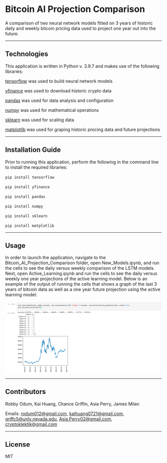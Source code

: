 # Bitcoin AI Projection Comparison
A comparison of two neural network models fitted on 3 years of historic daily and weekly bitcoin pricing data used to project one year out into the future.

---

## Technologies

This application is written in Python v. 3.9.7 and makes use of
the following libraries:


[tensorflow](https://www.tensorflow.org/api_docs) was used to build neural network models

[yfinance](https://pypi.org/project/yfinance/) was used to download historic crypto data

[pandas](https://pandas.pydata.org/docs/) was used for data analysis and configuration

[numpy](https://numpy.org/doc/) was used for mathematical operations

[sklearn](https://scikit-learn.org/stable/) was used for scaling data

[matplotlib](https://scikit-learn.org/stable/) was used for graping historic procing data and future projections


---

## Installation Guide

Prior to running this application, perform the following in the command line to install the required libraries:

`pip install tensorflow`

`pip install yfinance`

`pip install pandas`

`pip install numpy`

`pip install sklearn`

`pip install matplotlib`

---

## Usage

In order to launch the application, navigate to the Bitcoin_AI_Projection_Comparison folder, open New_Models.ipynb, and run the cells to see the daily versus weekly comparison of the LSTM models. Next, open Active_Learning.ipynb and run the cells to see the daily versus weekly one year projections of the active learning model. Below is an example of the output of running the cells that shows a graph of the last 3 years of bitcoin data as well as a one year future projection using the active learning model:

![Output](Images/ex_output.png)

---

## Contributors

Robby Odum, Kai Huang, Chance Griffin, Asia Perry, James Milan

Emails: rodum012@gmail.com, kaihuang0721@gmail.com, griffc5@unlv.nevada.edu, Asia.Perry02@gmail.com, cryptoklektik@gmail.com

---

## License

MIT